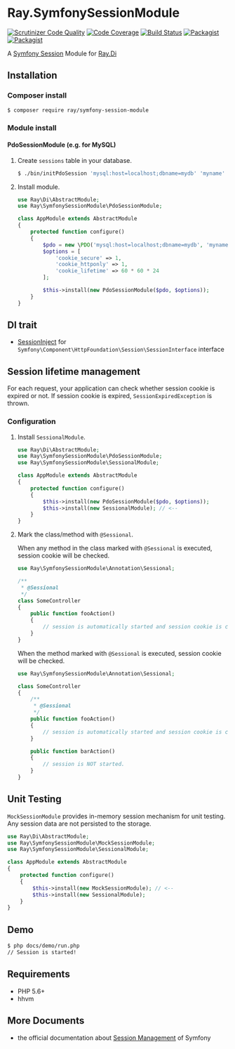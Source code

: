 # Ray.SymfonySessionModule

[![Scrutinizer Code Quality](https://scrutinizer-ci.com/g/kawanamiyuu/Ray.SymfonySessionModule/badges/quality-score.png?b=1.x)](https://scrutinizer-ci.com/g/kawanamiyuu/Ray.SymfonySessionModule/?branch=1.x)
[![Code Coverage](https://scrutinizer-ci.com/g/kawanamiyuu/Ray.SymfonySessionModule/badges/coverage.png?b=1.x)](https://scrutinizer-ci.com/g/kawanamiyuu/Ray.SymfonySessionModule/?branch=1.x)
[![Build Status](https://travis-ci.org/kawanamiyuu/Ray.SymfonySessionModule.svg?branch=1.x)](https://travis-ci.org/kawanamiyuu/Ray.SymfonySessionModule)
[![Packagist](https://img.shields.io/packagist/v/ray/symfony-session-module.svg?maxAge=3600)](https://packagist.org/packages/ray/symfony-session-module)
[![Packagist](https://img.shields.io/packagist/l/ray/symfony-session-module.svg?maxAge=3600)](https://github.com/kawanamiyuu/Ray.SymfonySessionModule/blob/1.x/LICENSE)

A [Symfony Session](https://github.com/symfony/http-foundation/tree/master/Session) Module for [Ray.Di](https://github.com/ray-di/Ray.Di)

## Installation

### Composer install

```bash
$ composer require ray/symfony-session-module
```

### Module install

#### PdoSessionModule (e.g. for MySQL)

1. Create `sessions` table in your database.

    ```bash
    $ ./bin/initPdoSession 'mysql:host=localhost;dbname=mydb' 'myname' 'mypass'
    ```

2. Install module.

    ```php
    use Ray\Di\AbstractModule;
    use Ray\SymfonySessionModule\PdoSessionModule;

    class AppModule extends AbstractModule
    {
        protected function configure()
        {
            $pdo = new \PDO('mysql:host=localhost;dbname=mydb', 'myname', 'mypass');
            $options = [
                'cookie_secure' => 1,
                'cookie_httponly' => 1,
                'cookie_lifetime' => 60 * 60 * 24
            ];

            $this->install(new PdoSessionModule($pdo, $options));
        }
    }
    ```

## DI trait

* [SessionInject](https://github.com/kawanamiyuu/Ray.SymfonySessionModule/blob/1.x/src/SessionInject.php) for `Symfony\Component\HttpFoundation\Session\SessionInterface` interface

## Session lifetime management

For each request, your application can check whether session cookie is expired or not. If session cookie is expired, `SessionExpiredException` is thrown.

### Configuration

1. Install `SessionalModule`.

    ```php
    use Ray\Di\AbstractModule;
    use Ray\SymfonySessionModule\PdoSessionModule;
    use Ray\SymfonySessionModule\SessionalModule;

    class AppModule extends AbstractModule
    {
        protected function configure()
        {
            $this->install(new PdoSessionModule($pdo, $options));
            $this->install(new SessionalModule); // <--
        }
    }
    ```

2. Mark the class/method with `@Sessional`.

    When any method in the class marked with `@Sessional` is executed, session cookie will be checked.

    ```php
    use Ray\SymfonySessionModule\Annotation\Sessional;

    /**
     * @Sessional
     */
    class SomeController
    {
        public function fooAction()
        {
            // session is automatically started and session cookie is checked.
        }
    }
    ```

    When the method marked with `@Sessional` is executed, session cookie will be checked.

    ```php
    use Ray\SymfonySessionModule\Annotation\Sessional;

    class SomeController
    {
        /**
         * @Sessional
         */
        public function fooAction()
        {
            // session is automatically started and session cookie is checked.
        }

        public function barAction()
        {
            // session is NOT started.
        }
    }
    ```

## Unit Testing

`MockSessionModule` provides in-memory session mechanism for unit testing. Any session data are not persisted to the storage.

```php
use Ray\Di\AbstractModule;
use Ray\SymfonySessionModule\MockSessionModule;
use Ray\SymfonySessionModule\SessionalModule;

class AppModule extends AbstractModule
{
    protected function configure()
    {
        $this->install(new MockSessionModule); // <--
        $this->install(new SessionalModule);
    }
}
```

## Demo

```bash
$ php docs/demo/run.php
// Session is started!
```

## Requirements

* PHP 5.6+
* hhvm

## More Documents

* the official documentation about [Session Management](http://symfony.com/doc/current/components/http_foundation/sessions.html) of Symfony
